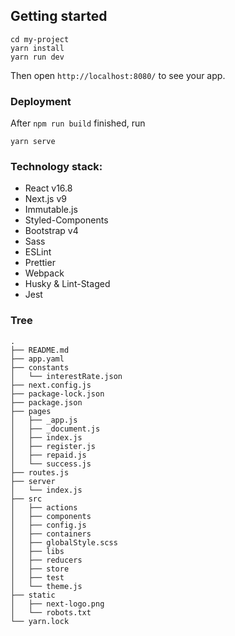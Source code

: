 
## Getting started
```
cd my-project
yarn install
yarn run dev
```

Then open `http://localhost:8080/` to see your app.

### Deployment
After `npm run build` finished, run

```
yarn serve
```

### Technology stack:
- React v16.8
- Next.js v9
- Immutable.js
- Styled-Components
- Bootstrap v4
- Sass
- ESLint
- Prettier
- Webpack
- Husky & Lint-Staged
- Jest
### Tree
    
    .
    ├── README.md
    ├── app.yaml
    ├── constants
    │   └── interestRate.json
    ├── next.config.js
    ├── package-lock.json
    ├── package.json
    ├── pages
    │   ├── _app.js
    │   ├── _document.js
    │   ├── index.js
    │   ├── register.js
    │   ├── repaid.js
    │   └── success.js
    ├── routes.js
    ├── server
    │   └── index.js
    ├── src
    │   ├── actions
    │   ├── components
    │   ├── config.js
    │   ├── containers
    │   ├── globalStyle.scss
    │   ├── libs
    │   ├── reducers
    │   ├── store
    │   ├── test
    │   └── theme.js
    ├── static
    │   ├── next-logo.png
    │   └── robots.txt
    └── yarn.lock